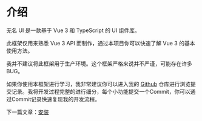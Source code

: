 # 介绍

无名 UI 是一款基于 Vue 3 和 TypeScript 的 UI 组件库。

此框架仅用来熟悉 Vue 3 API 而制作，通过本项目你可以快速了解 Vue 3 的基本使用方法。

我并不建议将此框架用于生产环境。这个框架严格来说并不严谨，可能存在许多 BUG。

如果你使用本框架进行学习，我非常建议你可以进入我的 [Github](http://github.com/layouwen)
仓库进行浏览提交记录。我将开发过程完整的进行细分，每个小功能提交一个Commit，你可以通过Commit记录快速复现我的开发流程。

下一篇文章：[安装](#/doc/install)
